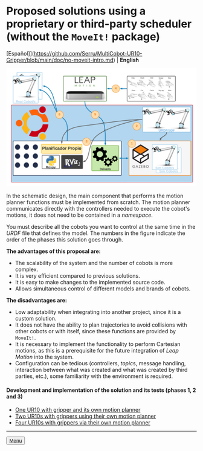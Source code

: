 # Proposed solutions using a proprietary or third-party scheduler (without the `MoveIt!` package) 

[Español]](https://github.com/Serru/MultiCobot-UR10-Gripper/blob/main/doc/no-moveit-intro.md) | **English**

![image](/doc/imgs_md/Diseno-no-moveit-general-dos-cobots-leap-motion.png "Loaded the URDF model of the UR10 robot") 

In the schematic design, the main component that performs the motion planner functions must be implemented from scratch. The motion planner communicates directly with the controllers needed to execute the cobot's motions, it does not need to be contained in a *namespace*. 

You must describe all the cobots you want to control at the same time in the *URDF* file that defines the model. The numbers in the figure indicate the order of the phases this solution goes through. 

**The advantages of this proposal are:** 

- The scalability of the system and the number of cobots is more complex.
- It is very efficient compared to previous solutions.
- It is easy to make changes to the implemented source code.
- Allows simultaneous control of different models and brands of cobots. 

**The disadvantages are:** 

- Low adaptability when integrating into another project, since it is a custom solution.
- It does not have the ability to plan trajectories to avoid collisions with other cobots or with itself, since these functions are provided by `MoveIt!`.
- It is necessary to implement the functionality to perform Cartesian motions, as this is a prerequisite for the future integration of *Leap Motion* into the system.
- Configuration can be tedious (controllers, *topic*s, message handling, interaction between what was created and what was created by third parties, etc.), some familiarity with the environment is required. 

#### Development and implementation of the solution and its tests (phases 1, 2 and 3)
- [One UR10 with gripper and its own motion planner](https://github.com/Serru/MultiCobot-UR10-Gripper/blob/main/doc/no_moveit/ENG/one_arm_no_moveit.md)
- [Two UR10s with grippers using their own motion planner](https://github.com/Serru/MultiCobot-UR10-Gripper/blob/main/doc/no_moveit/ENG/two_arm_no_moveit.md)
- [Four UR10s with grippers via their own motion planner](https://github.com/Serru/MultiCobot-UR10-Gripper/blob/main/doc/no_moveit/ENG/four_arm_no_moveit.md)

---

<div>
<p align="left">
<button name="button"><a rel="license" href="https://github.com/Serru/MultiCobot-UR10-Gripper/blob/main/doc/design.md"> Menu </a></button>
</p>
</div>